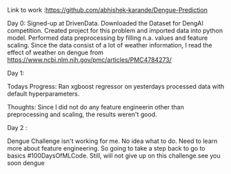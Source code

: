 Link to work :https://github.com/abhishek-karande/Dengue-Prediction


Day 0:
Signed-up at DrivenData. 
Downloaded the Dataset for DengAI competition. 
Created project for this problem and imported data into python model. 
Performed data preprocessing by filling n.a. values and feature scaling. 
Since the data consist of a lot of weather information, I read the effect of weather on dengue from 
https://www.ncbi.nlm.nih.gov/pmc/articles/PMC4784273/

Day 1: 

Todays Progress:  Ran xgboost regressor on yesterdays processed data with default hyperparameters. 

Thoughts: Since I did not do any feature engineerin other than preprocessing and scaling, the results weren't good.

Day 2 : 

Dengue Challenge isn't working for me. No idea what to do. Need to learn more about feature engineering. So going to take a step back to go to basics #100DaysOfMLCode.
Still, will not give up on this challenge.see you soon dengue